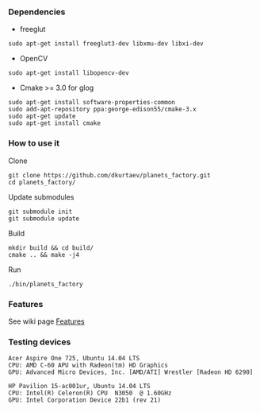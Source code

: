 ### Dependencies
* freeglut

```
sudo apt-get install freeglut3-dev libxmu-dev libxi-dev
```

* OpenCV

```
sudo apt-get install libopencv-dev
```

* Cmake >= 3.0 for glog

```
sudo apt-get install software-properties-common
sudo add-apt-repository ppa:george-edison55/cmake-3.x
sudo apt-get update
sudo apt-get install cmake
```

### How to use it
Clone
```
git clone https://github.com/dkurtaev/planets_factory.git
cd planets_factory/
```

Update submodules
```
git submodule init
git submodule update
```

Build
```
mkdir build && cd build/
cmake .. && make -j4
```

Run
```
./bin/planets_factory
```

### Features
See wiki page [Features](https://github.com/dkurtaev/planets_factory/wiki/Features)


### Testing devices
```
Acer Aspire One 725, Ubuntu 14.04 LTS
CPU: AMD C-60 APU with Radeon(tm) HD Graphics
GPU: Advanced Micro Devices, Inc. [AMD/ATI] Wrestler [Radeon HD 6290]

HP Pavilion 15-ac001ur, Ubuntu 14.04 LTS
CPU: Intel(R) Celeron(R) CPU  N3050  @ 1.60GHz
GPU: Intel Corporation Device 22b1 (rev 21)
```